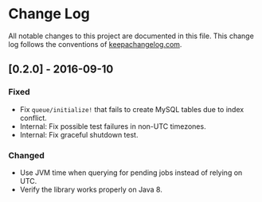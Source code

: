# Change Log
All notable changes to this project are documented in this file. This change log follows the conventions of [keepachangelog.com](http://keepachangelog.com/).

## [0.2.0] - 2016-09-10

### Fixed
- Fix `queue/initialize!` that fails to create MySQL tables due to index conflict.
- Internal: Fix possible test failures in non-UTC timezones.
- Internal: Fix graceful shutdown test.

### Changed
- Use JVM time when querying for pending jobs instead of relying on UTC.
- Verify the library works properly on Java 8.

